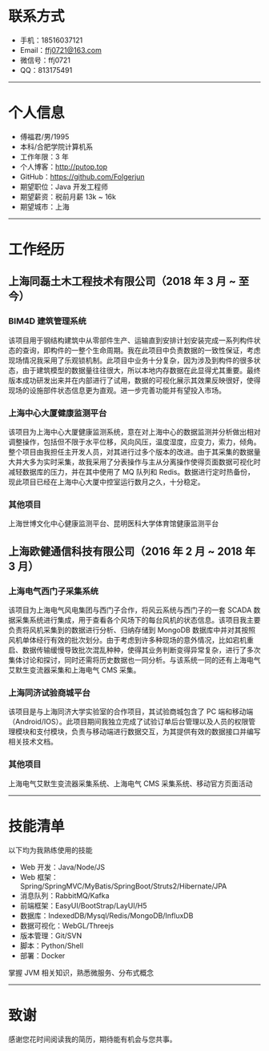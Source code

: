 # 联系方式
- 手机：18516037121
- Email：ffj0721@163.com
- 微信号：ffj0721
- QQ：813175491

---

# 个人信息
- 傅福君/男/1995
- 本科/合肥学院计算机系
- 工作年限：3 年
- 个人博客：http://putop.top
- GitHub：https://github.com/Folgerjun
- 期望职位：Java 开发工程师
- 期望薪资：税前月薪 13k ~ 16k
- 期望城市：上海

---

# 工作经历
## 上海同磊土木工程技术有限公司（2018 年 3 月 ~ 至今）
### BIM4D 建筑管理系统
该项目用于钢结构建筑中从零部件生产、运输直到安排计划安装完成一系列构件状态的查询，即构件的一整个生命周期。我在此项目中负责数据的一致性保证，考虑现场情况我采用了乐观锁机制。此项目中业务十分复杂，因为涉及到构件的很多状态，由于建筑模型的数据量往往很大，所以本地内存数据在此显得尤其重要。最终版本成功研发出来并在内部进行了试用，数据的可视化展示其效果反映很好，使得现场的设施部件状态信息更为直观。进一步完善功能并有望投入市场。

### 上海中心大厦健康监测平台
该项目为上海中心大厦健康监测系统，意在对上海中心的数据监测并分析做出相对调整操作，包括但不限于水平位移，风向风压，温度湿度，应变力，索力，倾角。整个项目由我担任主开发人员，对其进行过多个版本的改进。由于其采集的数据量大并大多为实时采集，故我采用了分表操作与主从分离操作使得页面数据可视化时减轻数据库的压力，并在其中使用了 MQ 队列和 Redis。数据进行定时热备份，现此项目已经在上海中心大厦中控室运行数月之久，十分稳定。

### 其他项目
上海世博文化中心健康监测平台、昆明医科大学体育馆健康监测平台

## 上海欧健通信科技有限公司（2016 年 2 月 ~ 2018 年 3 月）
### 上海电气西门子采集系统
该项目为上海电气风电集团与西门子合作，将风云系统与西门子的一套 SCADA 数据采集系统进行集成，用于查看各个风场下的每台风机的状态信息。该项目我主要负责将风机采集到的数据进行分析、归纳存储到 MongoDB 数据库中并对其按照风机单体经行有效的批次划分。由于考虑到许多种现场的意外情况，比如宕机重启、数据传输缓慢导致批次混乱种种，使得其业务判断变得异常复杂，进行了多次集体讨论和探讨，同时还需将历史数据也一同分析。与该系统一同的还有上海电气艾默生变流器采集和上海电气 CMS 采集。

### 上海同济试验商城平台
该项目是与上海同济大学实验室的合作项目，其试验商城包含了 PC 端和移动端（Android/IOS）。此项目期间我独立完成了试验订单后台管理以及人员的权限管理模块和支付模块，负责与移动端进行数据交互，为其提供有效的数据接口并编写相关技术文档。

### 其他项目
上海电气艾默生变流器采集系统、上海电气 CMS 采集系统、移动官方页面活动

---

# 技能清单
以下均为我熟练使用的技能

- Web 开发：Java/Node/JS
- Web 框架：Spring/SpringMVC/MyBatis/SpringBoot/Struts2/Hibernate/JPA
- 消息队列：RabbitMQ/Kafka
- 前端框架：EasyUI/BootStrap/LayUI/H5
- 数据库：IndexedDB/Mysql/Redis/MongoDB/InfluxDB
- 数据可视化：WebGL/Threejs
- 版本管理：Git/SVN
- 脚本：Python/Shell
- 部署：Docker

掌握 JVM 相关知识，熟悉微服务、分布式概念

---

# 致谢
感谢您花时间阅读我的简历，期待能有机会与您共事。
